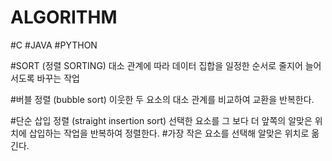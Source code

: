 # ALGORITHM

#C #JAVA #PYTHON

#SORT (정렬 SORTING) 대소 관계에 따라 데이터 집합을 일정한 순서로 줄지어 늘어서도록 바꾸는 작업

#버블 정렬 (bubble sort) 이웃한 두 요소의 대소 관계를 비교하여 교환을 반복한다.

#단순 삽입 정렬 (straight insertion sort) 선택한 요소를 그 보다 더 앞쪽의 알맞은 위치에 삽입하는 작업을 반복하여 정렬한다.
#가장 작은 요소를 선택해 알맞은 위치로 옮긴다.
